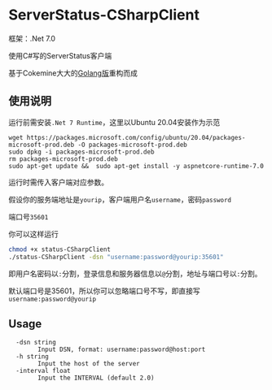 # ServerStatus-CSharpClient

框架：.Net 7.0

使用C#写的ServerStatus客户端

基于Cokemine大大的[Golang版](https://github.com/cokemine/ServerStatus-goclient)重构而成

## 使用说明

运行前需安装`.Net 7 Runtime`，这里以Ubuntu 20.04安装作为示范

```
wget https://packages.microsoft.com/config/ubuntu/20.04/packages-microsoft-prod.deb -O packages-microsoft-prod.deb
sudo dpkg -i packages-microsoft-prod.deb
rm packages-microsoft-prod.deb
sudo apt-get update &&  sudo apt-get install -y aspnetcore-runtime-7.0
```

运行时需传入客户端对应参数。

假设你的服务端地址是`yourip`，客户端用户名`username`，密码`password`

端口号`35601`

你可以这样运行

```bash
chmod +x status-CSharpClient
./status-CSharpClient -dsn "username:password@yourip:35601"
```

即用户名密码以`:`分割，登录信息和服务器信息以`@`分割，地址与端口号以`:`分割。

默认端口号是35601，所以你可以忽略端口号不写，即直接写`username:password@yourip`

## Usage

```
  -dsn string
        Input DSN, format: username:password@host:port
  -h string
        Input the host of the server
  -interval float
        Input the INTERVAL (default 2.0)
  
```




